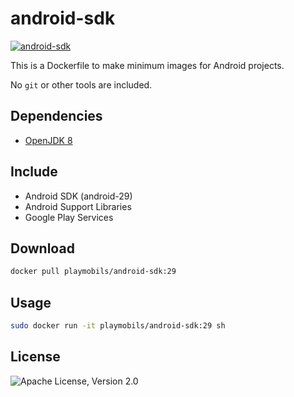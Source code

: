 # android-sdk

[![android-sdk](http://dockeri.co/image/playmobils/android-sdk)](https://hub.docker.com/r/playmobils/android-sdk)


This is a Dockerfile to make minimum images for Android projects.

No `git` or other tools are included.

## Dependencies
* [OpenJDK 8](https://hub.docker.com/_/openjdk)

## Include
* Android SDK (android-29)
* Android Support Libraries
* Google Play Services

## Download
```bash
docker pull playmobils/android-sdk:29
```

## Usage
```bash
sudo docker run -it playmobils/android-sdk:29 sh
```

## License
![Apache License, Version 2.0](https://img.shields.io/badge/License-Apache%202.0-blue.svg)
